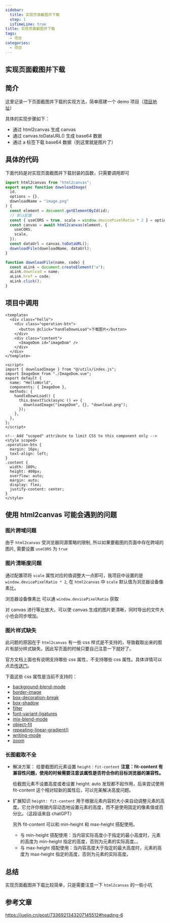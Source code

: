 ```yaml
---
sidebar:
  title: 实现页面截图并下载
  step: 1
  isTimeLine: true
title: 实现页面截图并下载
tags:
  - 项目
categories:
  - 项目
---
```


## 实现页面截图并下载

## 简介

这里记录一下页面截图并下载的实现方法，简单搭建一个 demo 项目（[项目地址](https://github.com/iygxv/html2canvas-demo)）

具体的实现步骤如下：

- 通过 html2canvas 生成 canvas
- 通过 canvas.toDataURL() 生成 base64 数据
- 通过 a 标签下载 base64 数据（到这里就是图片了）

## 具体的代码

下面代码是对实现页面截图并下载封装的函数，只需要调用即可

```js
import html2canvas from "html2canvas";
export async function downloadImage(
  id,
  options = {},
  downloadName = "image.png"
) {
  const element = document.getElementById(id);
  // 默认配置
  const { useCORS = true, scale = window.devicePixelRatio * 2 } = options;
  const canvas = await html2canvas(element, {
    useCORS,
    scale,
  });
  const dataUrl = canvas.toDataURL();
  downloadFile(downloadName, dataUrl);
}

function downloadFile(name, code) {
  const aLink = document.createElement("a");
  aLink.download = name;
  aLink.href = code;
  aLink.click();
}
```

## 项目中调用

```vue
<template>
  <div class="hello">
    <div class="operation-btn">
      <button @click="handleDownLoad">下载图片</button>
    </div>
    <div class="content">
      <ImageDom id="imageDom" />
    </div>
  </div>
</template>

<script>
import { downloadImage } from "@/utils/index.js";
import ImageDom from "./ImageDom.vue";
export default {
  name: "HelloWorld",
  components: { ImageDom },
  methods: {
    handleDownLoad() {
      this.$nextTick(async () => {
        downloadImage("imageDom", {}, "download.png");
      });
    },
  },
};
</script>

<!-- Add "scoped" attribute to limit CSS to this component only -->
<style scoped>
.operation-btn {
  margin: 16px;
  text-align: left;
}
.content {
  width: 100%;
  height: 400px;
  overflow: auto;
  margin: auto;
  display: flex;
  justify-content: center;
}
</style>
```

## 使用 html2canvas 可能会遇到的问题

### 图片跨域问题

由于 `html2canvas` 受浏览器同源策略的限制, 所以如果要截图的页面中存在跨域的图片, 需要设置 `useCORS` 为 `true`

### 图片清晰度问题

通过配置项将 `scale` 属性对应的值调整大一点即可，我项目中设置的是 `window.devicePixelRatio * 2`, 在 `html2canvas` 中 `scale` 默认值为浏览器设备像素比。

浏览器设备像素比 可以通 `window.devicePixelRatio` 获取

对 canvas 进行等比放大，可以使 canvas 生成的图片更清晰，同时导出的文件大小也会同步增加。

### 图片样式缺失

此问题的原因在于 `html2canvas` 有一些 css 样式是不支持的，导致截取出来的图片有部分样式缺失。因此写页面的时候只要自己注意一下就好了。

官方文档上面也有说明支持哪些 css 属性，不支持哪些 css 属性。具体详情可以点击[传送门](https://html2canvas.hertzen.com/features)。

下面这些 css 属性是当前不支持的：

- [background-blend-mode](https://github.com/niklasvh/html2canvas/issues/966)
- [border-image](https://github.com/niklasvh/html2canvas/issues/1287)
- [box-decoration-break](https://github.com/niklasvh/html2canvas/issues/552)
- [box-shadow](https://github.com/niklasvh/html2canvas/pull/1086)
- [filter](https://github.com/niklasvh/html2canvas/issues/493)
- [font-variant-ligatures](https://github.com/niklasvh/html2canvas/pull/1085)
- [mix-blend-mode](https://github.com/niklasvh/html2canvas/issues/580)
- [object-fit](https://github.com/niklasvh/html2canvas/issues/1064)
- [repeating-linear-gradient()](https://github.com/niklasvh/html2canvas/issues/1162)
- [writing-mode](https://github.com/niklasvh/html2canvas/issues/1258)
- [zoom](https://github.com/niklasvh/html2canvas/issues/732)

### 长图截取不全

- 解决方案： 给要截图的元素设置 `height：fit-content`
  **注意：fit-content 有兼容性问题，使用的时候需要注意该属性是否符合你的目标浏览器的兼容性。**

  给截图元素不设置高度或者设置 height: auto 发现都不起作用，后来尝试使用 fit-content 这个相对较新的属性后，可以完美解决高度问题。

- 扩展知识
  `height: fit-content` 用于根据元素内容的大小来自动调整元素的高度。它允许你根据内容动态地设置元素的高度，而不是使用固定的像素值或百分比。（这段话来自 chatGPT）

  另外 fit-content 可以和 min-height 和 max-height 搭配使用。

  - 与 min-height 搭配使用：当内容实际高度小于指定的最小高度时，元素的高度为 min-height 指定的高度，否则为元素的实际高度。。
  - 与 max-height 搭配使用：当内容高度大于指定的最大高度时，元素的高度为 max-height 指定的高度，否则为元素的实际高度。

## 总结

实现页面截图并下载比较简单，只是需要注意一下 `html2canvas` 的一些小坑

## 参考文章

https://juejin.cn/post/7336921343207145512#heading-6